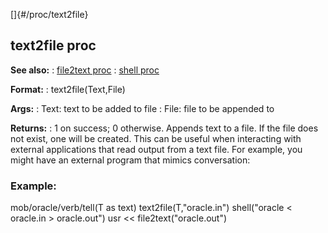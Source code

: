 []{#/proc/text2file}
  ## text2file proc
  **See also:**
  :   [file2text proc](ref/proc/file2text)
  :   [shell proc](ref/proc/shell)
  <!-- -->
  **Format:**
  :   text2file(Text,File)
  <!-- -->
  **Args:**
  :   Text: text to be added to file
  :   File: file to be appended to
  <!-- -->
  **Returns:**
  :   1 on success; 0 otherwise.
  Appends text to a file. If the file does not exist, one will be created.
  This can be useful when interacting with external applications that read
  output from a text file. For example, you might have an external program
  that mimics conversation:
  ### Example:
  mob/oracle/verb/tell(T as text) text2file(T,\"oracle.in\")
  shell(\"oracle \< oracle.in \> oracle.out\") usr \<\<
  file2text(\"oracle.out\")